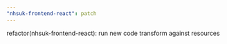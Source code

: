 ```yaml
---
"nhsuk-frontend-react": patch
---
```


refactor(nhsuk-frontend-react): run new code transform against resources
